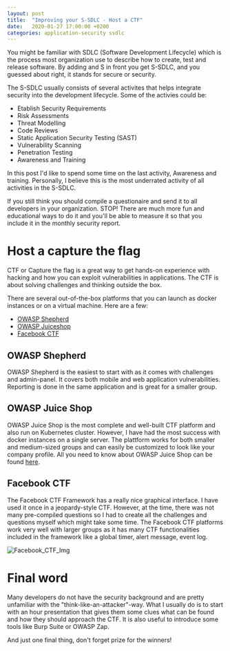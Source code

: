 ```yaml
---
layout: post
title:  "Improving your S-SDLC - Host a CTF"
date:   2020-01-27 17:00:00 +0200
categories: application-security ssdlc
---
```

You might be familiar with SDLC (Software Development Lifecycle) which is the process most organization use to describe how to create, test and release software. By adding and S in front you get S-SDLC, and you guessed about right, it stands for secure or security.

The S-SDLC usually consists of several activites that helps integrate security into the development lifecycle. Some of the activies could be:
- Etablish Security Requirements
- Risk Assessments
- Threat Modelling
- Code Reviews
- Static Application Security Testing (SAST)
- Vulnerability Scanning
- Penetration Testing
- Awareness and Training

In this post I'd like to spend some time on the last activity, Awareness and training. Personally, I believe this is the most underrated activity of all activities in the S-SDLC. 

If you still think you should compile a questionaire and send it to all developers in your organization. STOP! There are much more fun and educational ways to do it and you'll be able to measure it so that you include it in the monthly security report.

# Host a capture the flag
CTF or Capture the flag is a great way to get hands-on experience with hacking and how you can exploit vulnerabilities in applications. The CTF is about solving challenges and thinking outside the box. 

There are several out-of-the-box platforms that you can launch as docker instances or on a virtual machine. Here are a few:
- [OWASP Shepherd](https://github.com/OWASP/SecurityShepherd)
- [OWASP Juiceshop](https://github.com/bkimminich/juice-shop)
- [Facebook CTF](https://github.com/facebook/fbctf)

## OWASP Shepherd
OWASP Shepherd is the easiest to start with as it comes with challenges and admin-panel. It covers both mobile and web application vulnerabilities. Reporting is done in the same application and is great for a smaller group.

## OWASP Juice Shop 
OWASP Juice Shop is the most complete and well-built CTF platform and also run on Kubernetes cluster. However, I have had the most success with docker instances on a single server. The plattform works for both smaller and medium-sized groups and can easily be customized to look like your company profile. All you need to know about OWASP Juice Shop can be found [here](https://bkimminich.gitbooks.io/pwning-owasp-juice-shop/content/).

## Facebook CTF
The Facebook CTF Framework has a really nice graphical interface. I have used it once in a jeopardy-style CTF. However, at the time, there was not many pre-compiled questions so I had to create all the challenges and questions myself which might take some time. The Facebook CTF platforms work very well with larger groups as it has many CTF functionalities included in the framework like a global timer, alert message, event log.

![Facebook_CTF_Img](https://raw.githubusercontent.com/AndersNordin/andersnordin.github.io/master/_site/assets/facebook_ctf.gif)

# Final word
Many developers do not have the security background and are pretty unfamiliar with the "think-like-an-attacker"-way. What I usually do is to start with an hour presentation that gives them some clues what can be found and how they should approach the CTF. It is also useful to introduce some tools like Burp Suite or OWASP Zap. 

And just one final thing, don't forget prize for the winners!
